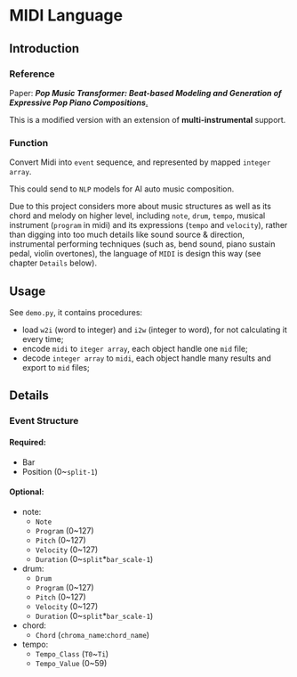 # MIDI Language

## Introduction

### Reference

Paper: ***Pop Music Transformer: Beat-based Modeling and Generation of Expressive Pop Piano Compositions***[.]((https://github.com/YatingMusic/remi))

This is a modified version with an extension of **multi-instrumental** support.

### Function

Convert Midi into `event` sequence, and represented by mapped `integer array`.

This could send to `NLP` models for AI auto music composition. 

Due to this project considers more about music structures as well as its chord and melody on higher level, including `note`, `drum`, `tempo`, musical instrument (`program` in midi) and its expressions  (`tempo` and `velocity`), rather than digging into too much details like sound source & direction, instrumental performing techniques (such as, bend sound, piano sustain pedal, violin overtones), the language of `MIDI` is design this way (see chapter `Details` below).

## Usage

See `demo.py`, it contains procedures:

* load `w2i` (word to integer) and `i2w` (integer to word), for not calculating it every time;
* encode `midi` to `iteger array`, each object handle one `mid` file;
* decode `integer array` to `midi`, each object handle many results and export to `mid` files;

## Details

### Event Structure

#### Required:

* Bar
* Position (0~`split-1`)

#### Optional:

* note:
    * `Note`
    * `Program` (0~127)
    * `Pitch` (0~127)
    * `Velocity` (0~127)
    * `Duration` (0~`split`*`bar_scale-1`)
* drum:
    * `Drum`
    * `Program` (0~127)
    * `Pitch` (0~127)
    * `Velocity` (0~127)
    * `Duration` (0~`split`*`bar_scale-1`)
* chord:
    * `Chord` (`chroma_name`:`chord_name`)
* tempo:
    * `Tempo_Class` (`T0`~`Ti`)
    * `Tempo_Value` (0~59)
